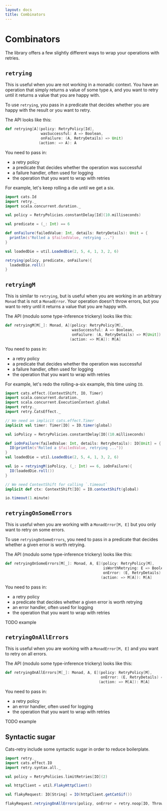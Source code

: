 ```yaml
---
layout: docs
title: Combinators
---
```


# Combinators

The library offers a few slightly different ways to wrap your operations with
retries.

## `retrying`

This is useful when you are not working in a monadic context.  You have an
operation that simply returns a value of some type `A`, and you want to retry
until it returns a value that you are happy with.

To use `retrying`, you pass in a predicate that decides whether you are
happy with the result or you want to retry.

The API looks like this:

```scala
def retrying[A](policy: RetryPolicy[Id],
                wasSuccessful: A => Boolean,
                onFailure: (A, RetryDetails) => Unit)
               (action: => A): A
```

You need to pass in:

* a retry policy
* a predicate that decides whether the operation was successful
* a failure handler, often used for logging
* the operation that you want to wrap with retries

For example, let's keep rolling a die until we get a six.

```scala mdoc:reset-class
import cats.Id
import retry._
import scala.concurrent.duration._

val policy = RetryPolicies.constantDelay[Id](10.milliseconds)

val predicate = (_: Int) == 6

def onFailure(failedValue: Int, details: RetryDetails): Unit = {
  println(s"Rolled a $failedValue, retrying ...")
}

val loadedDie = util.LoadedDie(2, 5, 4, 1, 3, 2, 6)

retrying(policy, predicate, onFailure){
  loadedDie.roll()
}
```

## `retryingM`

This is similar to `retrying`, but is useful when you are working in an
arbitrary `Monad` that is not a `MonadError`. Your operation doesn't throw
errors, but you want to retry until it returns a value that you are happy with.

The API (modulo some type-inference trickery) looks like this:

```scala
def retryingM[M[_]: Monad, A](policy: RetryPolicy[M],
                              wasSuccessful: A => Boolean,
                              onFailure: (A, RetryDetails) => M[Unit])
                             (action: => M[A]): M[A]
```

You need to pass in:

* a retry policy
* a predicate that decides whether the operation was successful
* a failure handler, often used for logging
* the operation that you want to wrap with retries

For example, let's redo the rolling-a-six example, this time using `IO`.

```scala mdoc:reset-class
import cats.effect.{ContextShift, IO, Timer}
import scala.concurrent.duration._
import scala.concurrent.ExecutionContext.global
import retry._
import retry.CatsEffect._

// We need an implicit cats.effect.Timer
implicit val timer: Timer[IO] = IO.timer(global)

val ioPolicy = RetryPolicies.constantDelay[IO](10.milliseconds)

def ioOnFailure(failedValue: Int, details: RetryDetails): IO[Unit] = {
  IO(println(s"Rolled a $failedValue, retrying ..."))
}
val loadedDie = util.LoadedDie(2, 5, 4, 1, 3, 2, 6)

val io = retryingM(ioPolicy, (_: Int) == 6, ioOnFailure){
  IO(loadedDie.roll())
}

// We need ContextShift for calling `.timeout`
implicit def ctx: ContextShift[IO] = IO.contextShift(global)

io.timeout(1.minute)
```

## `retryingOnSomeErrors`

This is useful when you are working with a `MonadError[M, E]` but you only want
to retry on some errors.

To use `retryingOnSomeErrors`, you need to pass in a predicate that decides whether a given error is worth retrying.

The API (modulo some type-inference trickery) looks like this:

```scala
def retryingOnSomeErrors[M[_]: Monad, A, E](policy: RetryPolicy[M],
                                            isWorthRetrying: E => Boolean,
                                            onError: (E, RetryDetails) => M[Unit])
                                           (action: => M[A]): M[A]
```

You need to pass in:

* a retry policy
* a predicate that decides whether a given error is worth retrying
* an error handler, often used for logging
* the operation that you want to wrap with retries

TODO example

## `retryingOnAllErrors`

This is useful when you are working with a `MonadError[M, E]` and you want to
retry on all errors.

The API (modulo some type-inference trickery) looks like this:

```scala
def retryingOnAllErrors[M[_]: Monad, A, E](policy: RetryPolicy[M],
                                           onError: (E, RetryDetails) => M[Unit])
                                          (action: => M[A]): M[A]
```

You need to pass in:

* a retry policy
* an error handler, often used for logging
* the operation that you want to wrap with retries

TODO example

## Syntactic sugar

Cats-retry include some syntactic sugar in order to reduce boilerplate.

```scala mdoc
import retry._
import cats.effect.IO
import retry.syntax.all._

val policy = RetryPolicies.limitRetries[IO](2)

val httpClient = util.FlakyHttpClient()

val flakyRequest: IO[String] = IO(httpClient.getCatGif())

flakyRequest.retryingOnAllErrors(policy, onError = retry.noop[IO, Throwable])
```
